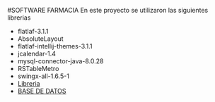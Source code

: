 #SOFTWARE FARMACIA
En este proyecto se utilizaron las siguientes librerias
- flatlaf-3.1.1
- AbsoluteLayout
- flatlaf-intellij-themes-3.1.1
- jcalendar-1.4
- mysql-connector-java-8.0.28
- RSTableMetro
- swingx-all-1.6.5-1
- [Libreria](https://drive.google.com/drive/folders/1fqfq3W780nkhgw9iGT2dgLuiJ1052ubH?usp=sharinghttp:// "Libreria")
- [BASE DE DATOS](https://drive.google.com/drive/folders/1huyksL7nIrjCPk4tNbkfwqt-4akNeQ5v?usp=sharing "BASE DE DATOS")
